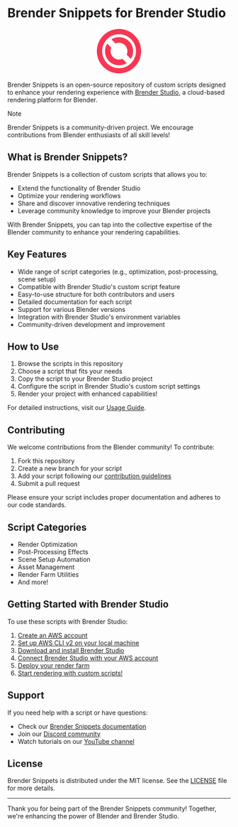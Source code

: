 # Brender Snippets for Brender Studio

<p align="center">
    <img src="docs/images/logo-brender-studio.svg" alt="Brender Snippets Logo" width="100" />
</p>

Brender Snippets is an open-source repository of custom scripts designed to enhance your rendering experience with [Brender Studio](https://www.brenderstudio.com), a cloud-based rendering platform for Blender.


> [!NOTE]  
> Brender Snippets is a community-driven project. We encourage contributions from Blender enthusiasts of all skill levels!

## What is Brender Snippets?

Brender Snippets is a collection of custom scripts that allows you to:

- Extend the functionality of Brender Studio
- Optimize your rendering workflows
- Share and discover innovative rendering techniques
- Leverage community knowledge to improve your Blender projects


With Brender Snippets, you can tap into the collective expertise of the Blender community to enhance your rendering capabilities.

## Key Features

- Wide range of script categories (e.g., optimization, post-processing, scene setup)
- Compatible with Brender Studio's custom script feature
- Easy-to-use structure for both contributors and users
- Detailed documentation for each script
- Support for various Blender versions
- Integration with Brender Studio's environment variables
- Community-driven development and improvement

## How to Use

1. Browse the scripts in this repository
2. Choose a script that fits your needs
3. Copy the script to your Brender Studio project
4. Configure the script in Brender Studio's custom script settings
5. Render your project with enhanced capabilities!

For detailed instructions, visit our [Usage Guide](/docs/USAGE_GUIDE.md).

## Contributing

We welcome contributions from the Blender community! To contribute:

1. Fork this repository
2. Create a new branch for your script
3. Add your script following our [contribution guidelines](/CONTRIBUTING.md )
4. Submit a pull request

Please ensure your script includes proper documentation and adheres to our code standards.

## Script Categories

- Render Optimization
- Post-Processing Effects
- Scene Setup Automation
- Asset Management
- Render Farm Utilities
- And more!

## Getting Started with Brender Studio

To use these scripts with Brender Studio:

1. [Create an AWS account](https://www.brenderstudio.com/docs/guides/prerequisites)
2. [Set up AWS CLI v2 on your local machine](https://www.brenderstudio.com/docs/guides/install-aws-cli)
3. [Download and install Brender Studio](https://www.brenderstudio.com/download)
4. [Connect Brender Studio with your AWS account](https://www.brenderstudio.com/docs/guides/install-brender-studio)
5. [Deploy your render farm](https://www.brenderstudio.com/docs/guides/deploy-first-farm)
6. [Start rendering with custom scripts!](https://www.brenderstudio.com/docs/guides/your-first-render)

## Support

If you need help with a script or have questions:

- Check our [Brender Snippets documentation](link_to_snippet_docs)
- Join our [Discord community](https://discord.gg/z7sBb4J5r5)
- Watch tutorials on our [YouTube channel](https://www.youtube.com/channel/UCLDB1QSY2579ynddOXv1G7g)

## License

Brender Snippets is distributed under the MIT license. See the [LICENSE](/LICENSE) file for more details.

---

Thank you for being part of the Brender Snippets community! Together, we're enhancing the power of Blender and Brender Studio.